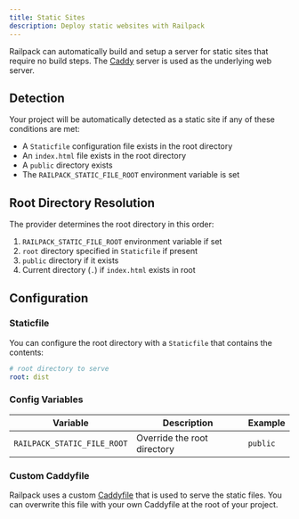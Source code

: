 ```yaml
---
title: Static Sites
description: Deploy static websites with Railpack
---
```


Railpack can automatically build and setup a server for static sites that
require no build steps. The [Caddy](https://caddyserver.com/) server is used as
the underlying web server.

## Detection

Your project will be automatically detected as a static site if any of these conditions are met:

- A `Staticfile` configuration file exists in the root directory
- An `index.html` file exists in the root directory
- A `public` directory exists
- The `RAILPACK_STATIC_FILE_ROOT` environment variable is set

## Root Directory Resolution

The provider determines the root directory in this order:

1. `RAILPACK_STATIC_FILE_ROOT` environment variable if set
2. `root` directory specified in `Staticfile` if present
3. `public` directory if it exists
4. Current directory (`.`) if `index.html` exists in root

## Configuration

### Staticfile

You can configure the root directory with a `Staticfile` that contains the contents:

```yaml
# root directory to serve
root: dist
```

### Config Variables

| Variable                    | Description                 | Example  |
| --------------------------- | --------------------------- | -------- |
| `RAILPACK_STATIC_FILE_ROOT` | Override the root directory | `public` |

### Custom Caddyfile

Railpack uses a custom
[Caddyfile](https://github.com/salamer/railpack/blob/main/core/providers/staticfile/Caddyfile.template)
that is used to serve the static files. You can overwrite this file with your
own Caddyfile at the root of your project.
